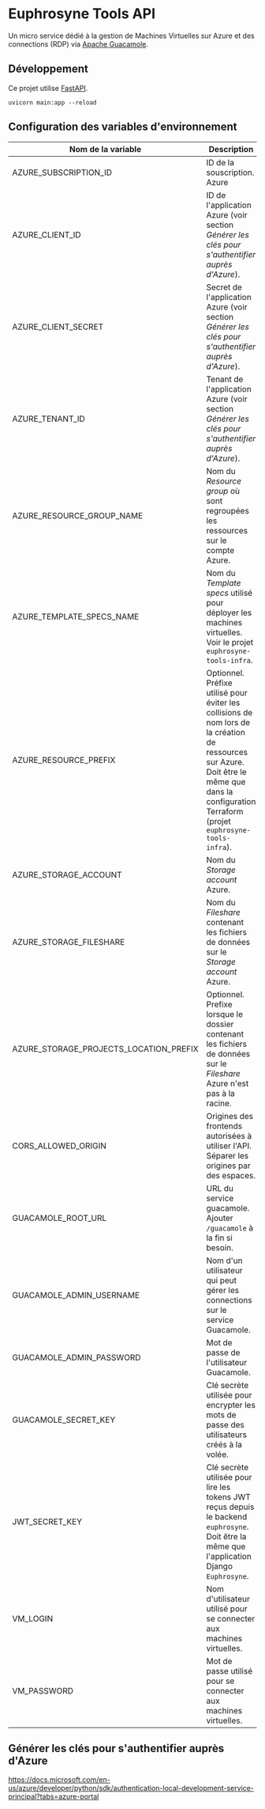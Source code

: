 # Euphrosyne Tools API

Un micro service dédié à la gestion de Machines Virtuelles sur Azure et des connections (RDP) via [Apache Guacamole](https://guacamole.apache.org/).

## Développement

Ce projet utilise [FastAPI](https://fastapi.tiangolo.com/).

`uvicorn main:app --reload`

## Configuration des variables d'environnement

| Nom de la variable                     | Description                                                                                                                                                                                        | Requis |
| -------------------------------------- | -------------------------------------------------------------------------------------------------------------------------------------------------------------------------------------------------- | ------ |
| AZURE_SUBSCRIPTION_ID                  | ID de la souscription. Azure                                                                                                                                                                       |
| AZURE_CLIENT_ID                        | ID de l'application Azure (voir section _Générer les clés pour s'authentifier auprès d'Azure_).                                                                                                    |
| AZURE_CLIENT_SECRET                    | Secret de l'application Azure (voir section _Générer les clés pour s'authentifier auprès d'Azure_).                                                                                                |
| AZURE_TENANT_ID                        | Tenant de l'application Azure (voir section _Générer les clés pour s'authentifier auprès d'Azure_).                                                                                                |
| AZURE_RESOURCE_GROUP_NAME              | Nom du _Resource group_ où sont regroupées les ressources sur le compte Azure.                                                                                                                     |
| AZURE_TEMPLATE_SPECS_NAME              | Nom du _Template specs_ utilisé pour déployer les machines virtuelles. Voir le projet `euphrosyne-tools-infra`.                                                                                    |
| AZURE_RESOURCE_PREFIX                  | Optionnel. Préfixe utilisé pour éviter les collisions de nom lors de la création de ressources sur Azure. Doit être le même que dans la configuration Terraform (projet `euphrosyne-tools-infra`). |
| AZURE_STORAGE_ACCOUNT                  | Nom du _Storage account_ Azure.                                                                                                                                                                    |
| AZURE_STORAGE_FILESHARE                | Nom du _Fileshare_ contenant les fichiers de données sur le _Storage account_ Azure.                                                                                                               |
| AZURE_STORAGE_PROJECTS_LOCATION_PREFIX | Optionnel. Prefixe lorsque le dossier contenant les fichiers de données sur le _Fileshare_ Azure n'est pas à la racine.                                                                            |
| CORS_ALLOWED_ORIGIN                    | Origines des frontends autorisées à utiliser l'API. Séparer les origines par des espaces.                                                                                                          |
| GUACAMOLE_ROOT_URL                     | URL du service guacamole. Ajouter `/guacamole` à la fin si besoin.                                                                                                                                 |
| GUACAMOLE_ADMIN_USERNAME               | Nom d'un utilisateur qui peut gérer les connections sur le service Guacamole.                                                                                                                      |
| GUACAMOLE_ADMIN_PASSWORD               | Mot de passe de l'utilisateur Guacamole.                                                                                                                                                           |
| GUACAMOLE_SECRET_KEY                   | Clé secrète utilisée pour encrypter les mots de passe des utilisateurs créés à la volée.                                                                                                           |
| JWT_SECRET_KEY                         | Clé secrète utilisée pour lire les tokens JWT reçus depuis le backend `euphrosyne`. Doit être la même que l'application Django `Euphrosyne`.                                                       |
| VM_LOGIN                               | Nom d'utilisateur utilisé pour se connecter aux machines virtuelles.                                                                                                                               |
| VM_PASSWORD                            | Mot de passe utilisé pour se connecter aux machines virtuelles.                                                                                                                                    |

## Générer les clés pour s'authentifier auprès d'Azure

https://docs.microsoft.com/en-us/azure/developer/python/sdk/authentication-local-development-service-principal?tabs=azure-portal
